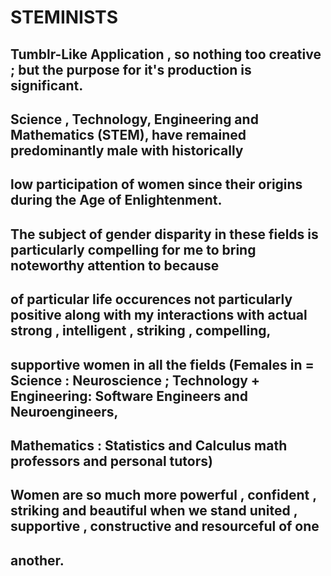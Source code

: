 # STEMINISTS


## Tumblr-Like Application , so nothing too creative ; but the purpose for it's production is significant.
## Science , Technology, Engineering and Mathematics (STEM), have remained predominantly male with historically 
## low participation of women since their origins during the Age of Enlightenment. 
## The subject of gender disparity in these fields is particularly compelling for me to bring noteworthy attention to because
## of particular life occurences not particularly positive  along with my interactions with actual strong , intelligent , striking , compelling, 
## supportive women in all the fields (Females in = Science : Neuroscience ; Technology + Engineering: Software Engineers and  Neuroengineers,
## Mathematics : Statistics and Calculus math professors and personal tutors)
## Women are so much more powerful , confident , striking and beautiful  when we stand united , supportive , constructive and resourceful of one 
## another.


